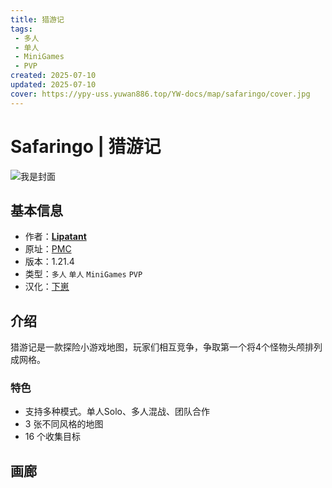 ```yaml
---
title: 猎游记
tags: 
 - 多人
 - 单人
 - MiniGames
 - PVP
created: 2025-07-10
updated: 2025-07-10
cover: https://ypy-uss.yuwan886.top/YW-docs/map/safaringo/cover.jpg
---
```


# Safaringo | 猎游记
![我是封面](https://ypy-uss.yuwan886.top/YW-docs/map/safaringo/cover.jpg)
## 基本信息

- 作者：[**Lipatant**](https://www.planetminecraft.com/member/lipatant/)
- 原址：[PMC](https://www.planetminecraft.com/project/safaringo/)
- 版本：1.21.4
- 类型：`多人` `单人` `MiniGames` `PVP`
- 汉化：[下崽](https://pan.quark.cn/s/3c99e3f32dbe)

## 介绍

猎游记是一款探险小游戏地图，玩家们相互竞争，争取第一个将4个怪物头颅排列成网格。

### 特色

 - 支持多种模式。单人Solo、多人混战、团队合作
 - 3 张不同风格的地图
 - 16 个收集目标

## 画廊

<Gallery :images="[
  { src: 'https://ypy-uss.yuwan886.top/YW-docs/map/safaringo/1.png' },
  { src: 'https://ypy-uss.yuwan886.top/YW-docs/map/safaringo/2.png' },
  { src: 'https://ypy-uss.yuwan886.top/YW-docs/map/safaringo/3.png' },
  { src: 'https://ypy-uss.yuwan886.top/YW-docs/map/safaringo/4.png' },
  { src: 'https://ypy-uss.yuwan886.top/YW-docs/map/safaringo/5.png' },
  { src: 'https://ypy-uss.yuwan886.top/YW-docs/map/safaringo/6.png' },
  { src: 'https://ypy-uss.yuwan886.top/YW-docs/map/safaringo/7.png' }
]" />